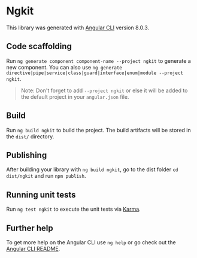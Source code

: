 # Ngkit

This library was generated with [Angular CLI](https://github.com/angular/angular-cli) version 8.0.3.

## Code scaffolding

Run `ng generate component component-name --project ngkit` to generate a new component. You can also use `ng generate directive|pipe|service|class|guard|interface|enum|module --project ngkit`.
> Note: Don't forget to add `--project ngkit` or else it will be added to the default project in your `angular.json` file. 

## Build

Run `ng build ngkit` to build the project. The build artifacts will be stored in the `dist/` directory.

## Publishing

After building your library with `ng build ngkit`, go to the dist folder `cd dist/ngkit` and run `npm publish`.

## Running unit tests

Run `ng test ngkit` to execute the unit tests via [Karma](https://karma-runner.github.io).

## Further help

To get more help on the Angular CLI use `ng help` or go check out the [Angular CLI README](https://github.com/angular/angular-cli/blob/master/README.md).
